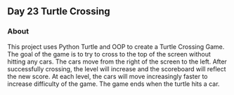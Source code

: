 ## Day 23 Turtle Crossing 
### About
This project uses Python Turtle and OOP to create a Turtle Crossing Game. The goal of the game is to try to cross to the top of the screen without hitting any cars. The cars move from the right of the screen to the left. After successfully crossing, the level will increase and the scoreboard will reflect the new score. At each level, the cars will move increasingly faster to increase difficulty of the game. The game ends when the turtle hits a car. 